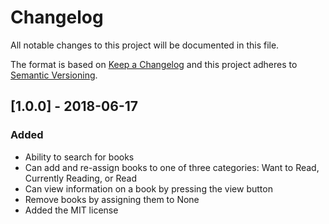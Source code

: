 # Changelog

All notable changes to this project will be documented in this file.

The format is based on [Keep a Changelog](http://keepachangelog.com/en/1.0.0/)
and this project adheres to [Semantic Versioning](http://semver.org/spec/v2.0.0.html).

## [1.0.0] - 2018-06-17

### Added

- Ability to search for books
- Can add and re-assign books to one of three categories: Want to Read, Currently Reading, or Read
- Can view information on a book by pressing the view button
- Remove books by assigning them to None
- Added the MIT license
